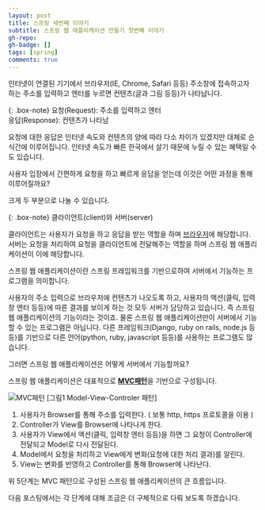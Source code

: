 ```yaml
---
layout: post
title: 스프링 세번째 이야기
subtitle: 스프링 웹 애플리케이션 만들기 첫번째 이야기
gh-repo: 
gh-badge: []
tags: [spring]
comments: true
---
```


인터넷이 연결된 기기에서 브라우저(IE, Chrome, Safari 등등) 주소창에 접속하고자 하는 주소를 입력하고 엔터를 누르면 컨텐츠(글과 그림 등등)가 나타납니다.  

{: .box-note}
요청(Request): 주소를 입력하고 엔터  
응답(Response): 컨텐츠가 나타남

요청에 대한 응답은 인터넷 속도와 컨텐츠의 양에 따라 다소 차이가 있겠지만 대체로 순식간에 이루어집니다. 인터넷 속도가 빠른 한국에서 살기 때문에 누릴 수 있는 혜택일 수도 있습니다. 

사용자 입장에서 간편하게 요청을 하고 빠르게 응답을 얻는데 이것은 어떤 과정을 통해 이루어질까요?

크게 두 부분으로 나눌 수 있습니다.  

{: .box-note}
클라이언트(client)와 서버(server)

클라이언트는 사용자가 요청을 하고 응답을 받는 역할을 하며 [브라우저](https://ko.wikipedia.org/wiki/%EC%9B%B9_%EB%B8%8C%EB%9D%BC%EC%9A%B0%EC%A0%80)에 해당합니다. 서버는 요청을 처리하여 요청을 클라이언트에 전달해주는 역할을 하며 스프링 웹 애플리케이션이 이에 해당합니다.  

스프링 웹 애플리케이션이란 스프링 프레임워크를 기반으로하여 서버에서 기능하는 프로그램을 의미합니다.  

사용자의 주소 입력으로 브라우저에 컨텐츠가 나오도록 하고, 사용자의 액션(클릭, 입력창 엔터 등등)에 따른 결과를 보이게 하는 것 모두 서버가 담당하고 있습니다. 즉 스프링 웹 애플리케이션의 기능이라는 것이죠. 물론 스프링 웹 애플리케이션만이 서버에서 기능할 수 있는 프로그램은 아닙니다. 다른 프레임워크(Django, ruby on rails, node.js 등등)를 기반으로 다른 언어(python, ruby, javascript 등등)를 사용하는 프로그램도 많습니다.  

그러면 스프링 웹 애플리케이션은 어떻게 서버에서 기능할까요?  

스프링 웹 애플리케이션은 대표적으로 [**MVC패턴**](https://ko.wikipedia.org/wiki/%EB%AA%A8%EB%8D%B8-%EB%B7%B0-%EC%BB%A8%ED%8A%B8%EB%A1%A4%EB%9F%AC)을 기반으로 구성됩니다.

![MVC패턴](https://upload.wikimedia.org/wikipedia/commons/thumb/5/53/Router-MVC-DB.svg/1200px-Router-MVC-DB.svg.png)
[그림1 Model-View-Controler 패턴]

1. 사용자가 Browser를 통해 주소를 입력한다. ( 보통 http, https 프로토콜을 이용 )
2. Controller가 View를 Browser에 나타나게 한다.
3. 사용자가 View에서 액션(클릭, 입력창 엔터 등등)을 하면 그 요청이 Controller에 전달되고 Model로 다시 전달된다.
4. Model에서 요청을 처리하고 View에게 변화(요청에 대한 처리 결과)를 알린다.
5. View는 변화를 반영하고 Controller를 통해 Browser에 나타난다.

위 5단계는 MVC 패턴으로 구성된 스프링 웹 애플리케이션의 큰 흐름입니다.  

다음 포스팅에서는 각 단계에 대해 조금은 더 구체적으로 다뤄 보도록 하겠습니다.